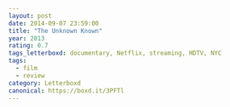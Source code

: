 ```yaml
---
layout: post 
date: 2014-09-07 23:59:00
title: "The Unknown Known"
year: 2013
rating: 0.7
tags_letterboxd: documentary, Netflix, streaming, HDTV, NYC
tags:
  - film
  - review
category: Letterboxd
canonical: https://boxd.it/3PFTl
---
```

